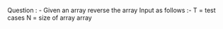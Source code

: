 Question : - 
  Given an array reverse the array
Input as follows :-
  T = test cases
    N = size of array
       array